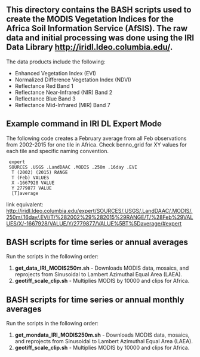 ## This directory contains the BASH scripts used to create the MODIS Vegetation Indices for the Africa Soil Information Service (AfSIS). The raw data and initial processing was done using the IRI Data Library http://iridl.ldeo.columbia.edu/.

The data products include the following:
* Enhanced Vegetation Index (EVI)
* Normalized Difference Vegetation Index (NDVI)
* Reflectance Red Band 1
* Reflectance Near-Infrared (NIR) Band 2
* Reflectance Blue Band 3
* Reflectance Mid-Infrared (MIR) Band 7

## Example command in IRI DL Expert Mode
The following code creates a February average from all Feb observations from 2002-2015 for one tile in Africa. Check benno_grid for XY values for each tile and specific naming convention.
```
 expert
 SOURCES .USGS .LandDAAC .MODIS .250m .16day .EVI
  T (2002) (2015) RANGE
  T (Feb) VALUES
  X -1667928 VALUE
  Y 2779877 VALUE
  [T]average
```
link equivalent: http://iridl.ldeo.columbia.edu/expert/SOURCES/.USGS/.LandDAAC/.MODIS/.250m/.16day/.EVI/T/%282002%29%282015%29RANGE/T/%28Feb%29VALUES/X/-1667928/VALUE/Y/2779877/VALUE%5BT%5Daverage/#expert

## BASH scripts for time series or annual averages
Run the scripts in the following order:</br>
1. **get_data_IRI_MODIS250m.sh** - Downloads MODIS data, mosaics, and reprojects from Sinusoidal to Lambert Azimuthal Equal Area (LAEA). </br>
2. **geotiff_scale_clip.sh** - Multiplies MODIS by 10000 and clips for Africa. </br>


## BASH scripts for time series or annual monthly averages
Run the scripts in the following order:</br>
1. **get_mondata_IRI_MODIS250m.sh** - Downloads MODIS data, mosaics, and reprojects from Sinusoidal to Lambert Azimuthal Equal Area (LAEA).</br>
2. **geotiff_scale_clip.sh** - Multiplies MODIS by 10000 and clips for Africa.</br>

